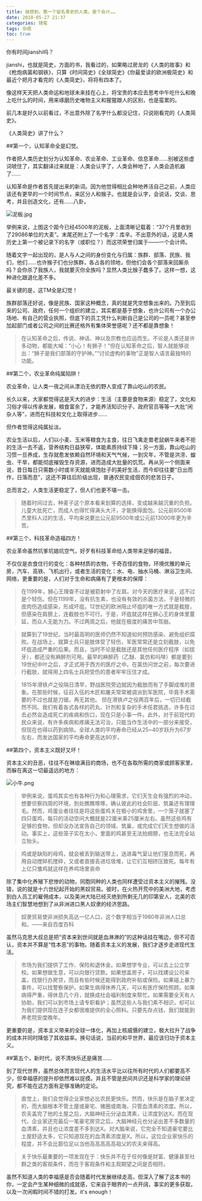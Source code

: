 ```yaml
---
title: 妹想到，第一个留名青史的人类，是个会计……
date: 2018-05-27 21:37
categories: 随笔
tags: 杂感
toc: true
---
```

你有时间jianshi吗？

jianshi，也就是简史，方面的书，我看过的，如果略过房龙的《人类的故事》和《枪炮病菌和钢铁》，只算《时间简史》《全球简史》《你最爱读的欧洲极简史》和最近个把月才看完的《人类简史》，将将有四本了。

像这样天天把人类命运和地球未来挂在心上，将宝贵的本应去思考中午吃什么和晚上吃什么的时间，用来琢磨历史唯物主义和猩猩跟人的区别，也是蛮累的。

前几本是好久以前看过，不出意外除了名字什么都没记住，只说刚看完的《人类简史》。

《人类简史》讲了什么？

##第一个，认知革命全是幻觉。

作者把人类历史划分为认知革命、农业革命、工业革命、信息革命……别被这些虚词唬住了，其实翻译过来就是：人类会认字了，人类会种地了，人类会造机器了……

认知革命是作者首先提出来的新词。因为他觉得相比会种地养活自己之前，人类应该还有更早的一个时间节点，来区分人和猴子。也就是会认字，会说话，交谈、思考，并且创造文化，还有……八卦。

![泥板.jpg](https://upload-images.jianshu.io/upload_images/29336-153a4815c918ade6.jpg?imageMogr2/auto-orient/strip%7CimageView2/2/w/1240)

举例来说，上图这个距今已经4500年的泥板，上面清晰记载着：“37个月里收到了29086单位的大麦”。末尾还附上了一个名字：库辛。不出意外的话，这是人类历史上第一个被记录下的名字（或职位？）而这项荣誉归属于——一个会计师。

随着文字一起出现的，是人与人之间的身份变化与归属：族群、部落、民族、我们，他们……也许猴子们也分族群，各占各的领地，但他们会各个部落来回厮杀吗？会你杀了我族人，我就要灭你全族吗？显然人类比猴子蠢多了。这样一想，这种进化跟退化差不多。

最关键的是，这TM全是幻觉！

族群部落还好说，像是民族、国家这种概念，真的就是凭空想象出来的。乃至到后来的公司、政府，任何一个组织的建立，其实都是基于想象，也许公司有一个办公场地、有自己的营业执照，但底下的员工凭什么判断自己是公司的一员呢？甚至参加起部门或者公司之间的比赛还格外有集体荣誉感呢？还不都是靠想象！

>在认知革命之后，传说、神话、神以及宗教也应运而生。不论是人类还是许多动物，都能大喊：“小心！有狮子！”但在认知革命之后，智人就能够说出：“狮子是我们部落的守护神。”“讨论虚构的事物”正是智人语言最独特的功能。

##第二个，农业革命纯属陷阱！

农业革命，让人类一夜之间从漂泊无依的野人变成了靠山吃山的农民。

长久以来，大家都觉得这是天大的进步：生活（主要是食物来源）稳定了，文化和习俗才得以传承发展，粮食富余了，才能养活知识分子、政府官员等等一大批“闲杂人等”，进而在科技和文化上取得进步……

但作者觉得这纯属扯淡。

农业生活以后，人们以小麦、玉米等粮食为主食，往日飞禽走兽老鼠蜗牛来者不拒的生活一去不返，营养结构日益狭窄，体能素质持续下降；另一方面，靠山吃山的习惯一旦养成，生存就愈发依赖自然环境和天气气候，一到灾年，不管是洪涝、蝗虫、干旱，都能彻底摧毁生存资源，进而造成大批量的饥荒。再从另一个侧面来说，昔日每日只需数小时或半天就能填饱肚子的美好生活，而今却往往要“日出而作，日落而息”，这还不算往后阶级出现，普通农民变成佃农的悲苦日子。

总而言之，人类生活更稳定了，但人们也更不堪一击。

>随着时间过去，种麦子这个原本看来划算的选择，变成越来越沉重的负担。儿童大批死亡，而成人也得忙得满头大汗，才能换得面包。公元前8500年杰里科人过的生活，平均来说要比公元前9500年或公元前13000年更为辛苦。

##第三个，科技革命造福四方！

农业革命虽然坑爹坑娘坑空气，好歹有科技革命给人类带来足够的福音。

不仅仅是衣食住行的变化：各种材质的衣物，千奇百怪的食物，环境优雅的单元房，汽车、高铁、飞机出行，或者生活的变化：水、电、抽水马桶、淋浴卫生间、网络，更重要的是，人们对于生命和病痛有了更根本的保障：

>在1199年，狮心王理查不过是被箭射中了左肩。对今天的医疗来说，这不过是个轻伤。但在1199年，没有抗生素，也没有有效的杀菌方法，于是轻微的皮肉伤造成感染，形成坏疽。12世纪的欧洲阻止坏疽的唯一方式就是截肢，但感染在肩膀上，连截肢也不可行。于是，坏疽就这样在狮心王的身体里蔓延，而众人无能为力。不过两周之后，他就在极度的痛苦中驾崩。 

>就算到了19世纪，当时最高明的医师仍然不知道如何预防感染、避免组织腐败。在战场上，就算士兵只是肢体受了轻伤，军医常常还是立刻截肢，以免坏疽造成严重的后果。而且，当时不论是截肢还是其他任何医疗程序（如拔牙），都还没有麻醉剂可用。最早的麻醉药（乙醚、氯仿和吗啡）都是要到19世纪中叶之后，才正式用于西方的医疗之中。在氯仿问世之前，每次要进行截肢，就得用上四名士兵把受伤的患者牢牢压住才成。

>1815年滑铁卢之役隔日清早，野战医院旁边就因为截肢而有了手脚成堆的景象。在那些时候，征召入伍的木匠和屠夫常常被调派到军医院，毕竟手术需要的不过也就是刀锯，再无其他。 但在滑铁卢之役两百年后，一切已经截然不同。我们有着各式各样的药丸、针剂和复杂的手术任君挑选，许多在过去必然会造成死亡的疾病和伤口，现在只是小事一件。此外，对于前现代的民众来说，有许多疾病和疼痛无法可治，只能当作生活中的一部分来接受，但现在也得以药到病除。全球人类的平均寿命已经从25~40岁跃升为67岁左右，而发达国家的平均寿命更高达80岁。

##第四个，资本主义既好又坏！

资本主义的丑恶，往往不在琳琅满目的商场，也不在各取所需的商家或顾客家里，而躲在离这一切最遥远的地方：

![小牛.png](https://upload-images.jianshu.io/upload_images/29336-892697af0dda1702.png?imageMogr2/auto-orient/strip%7CimageView2/2/w/1240)

>举例来说，蛋鸡其实也有各种行为和心理需求，它们天生会有强烈的冲动，想要侦察四周的环境，到处瞧瞧啄啄，确认彼此的社会阶层、筑巢还有理理毛。然而，鸡蛋业者往往是将这些蛋鸡关在极小的鸡舍里，一个笼子就塞了四只蛋鸡，每只的活动空间大概就是22厘米乘25厘米左右。虽然这些鸡有足够的食物，但却没办法宣告自己的领域、筑巢，或完成它们天生想做的活动。事实上，这些笼子实在太小，里面的鸡甚至无法拍翅膀，也无法完全站立抬头。

>鸡或是缺陷的母鸡，就会被丢到输送带上，送进毒气室让他们窒息而死，再用自动搅碎机搅碎，又或者直接丢进垃圾堆，让它们互相挤压致死。每年有上亿只雏鸡就这样在养鸡场里丧命 

除了集中化养殖下悲惨的动物，同胞同种的人类也同样遭受过资本主义的摧残。没错，说的就是十六世纪起开始的黑奴贸易。彼时，在火热开荒中的美洲大地，考虑到白人员工的雇佣成本，以及美洲大陆已经灭绝到所剩无几的印第安人，北美的农场主们智慧地想到了从非洲进口黑人奴隶的经济思路。

>奴隶贸易使非洲损失高达一亿人口，这个数字相当于1980年非洲人口总和。——来自百度百科

虽然马克思大叔总是把“资本来到世间就是血淋淋的”的这种话挂在嘴边，但不可否认，资本并不算是“性本恶”的事物。随着资本主义的发展，我们才逐步走进现代生活。       

>市场为我们提供了工作、保险和退休金。如果想学专业，可以去上公立学校。如果想做生意，可以向银行贷款。如果想盖房子，可以找建设公司来盖，找银行办房贷，而且有些时候还能得到政府补贴或保险。如果碰上暴力事件，可以找警察保护。如果生病得休养几天，可以有医疗保险照顾。如果病得严重，得休息几个月，就换成社会福利制度来帮忙。如果需要全天有人协助，我们可以到市场上请专职看护；虽然这些人与我们素不相识，却可以为我们提供现在连子女都很难提供的全心照料。只要先存点钱，我们就能到养老院安度晚年。

更重要的是，资本主义带来的全球一体化，再加上核威慑的建立，极大拉升了战争的成本并同时降低了其收益率。换句话说，当前的和平世界，最应该归功于资本主义。

##第五个，新时代，说不清快乐还是痛苦……

到了现代世界，虽然总体而言现代人的生活水平比以往所有时代的人们都要高不少，但幸福感的提升却依然难以捉摸。并且不管是民间共识还是科学家的理论研究，都不能在这方面有足够准确的定论。

>直觉上，我们会觉得企业家想必比农民更快乐。然而，快乐是在脑子里决定的，而大脑根本不管土屋或豪宅、猪圈或南海，只管血清素的浓度。所以，农夫盖完了他的土屋之后，大脑神经元分泌血清素，让浓度到达X。而在现代，企业家还完最后一笔豪宅房贷之后，大脑神经元也分泌出差不多数量的血清素，并且也让浓度差不多到达X。对大脑来说，它完全不知道豪宅要比土屋舒适太多，它只知道现在的血清素浓度是X。所以，这位企业家快乐的程度，并不会比那位足以当他高高高高高祖父的农夫来得高。

>关于快乐最重要的一项发现在于：快乐并不在于任何像是财富、健康甚至社群之类的客观条件，而在于客观条件和主观期望之间是否相符。

虽然不知道人类的幸福感是否会随着时代发展继续走高，但深入了解了这本书的你，一定会产生某种细微的成就感，它来自于眼界的一点开阔，事实的更多获取，以及一次闲暇时间不错的打发。it's enough！
